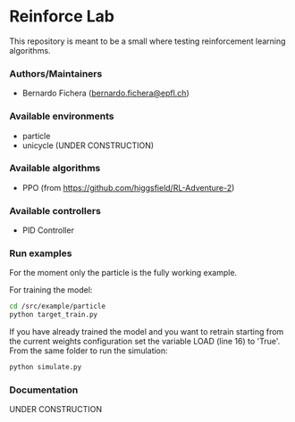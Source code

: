 # Reinforce Lab
This repository is meant to be a small where testing reinforcement learning algorithms.

### Authors/Maintainers

- Bernardo Fichera (bernardo.fichera@epfl.ch)

### Available environments
- particle
- unicycle (UNDER CONSTRUCTION)

### Available algorithms
- PPO (from https://github.com/higgsfield/RL-Adventure-2)

### Available controllers
- PID Controller

### Run examples
For the moment only the particle is the fully working example.

For training the model:
```sh
cd /src/example/particle
python target_train.py
```
If you have already trained the model and you want to retrain starting from the current weights configuration set the variable LOAD (line 16) to 'True'. From the same folder to run the simulation:
```sh
python simulate.py
```

### Documentation

UNDER CONSTRUCTION
